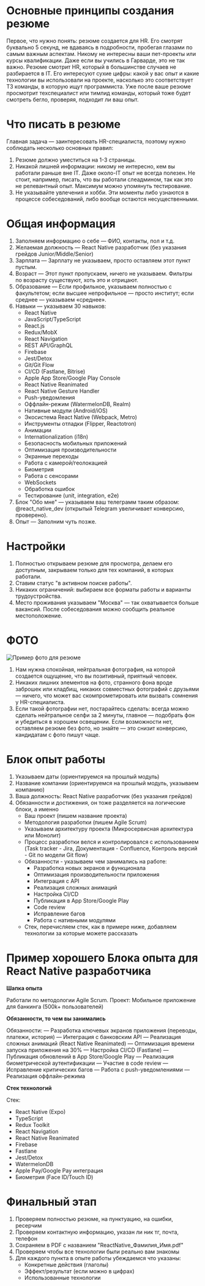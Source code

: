 # Основные принципы создания резюме

Первое, что нужно понять: резюме создается для HR. Его смотрят буквально 5 секунд, не вдаваясь в подробности, пробегая глазами по самым важным аспектам. Никому не интересны ваши пет-проекты или курсы квалификации. Даже если вы учились в Гарварде, это не так важно. Резюме смотрит HR, который в большинстве случаев не разбирается в IT. Его интересуют сухие цифры: какой у вас опыт и какие технологии вы использовали на проекте, насколько это соответствует ТЗ команды, в которую ищут программиста. Уже после ваше резюме просмотрит техспециалист или тимлид команды, который тоже будет смотреть бегло, проверяя, подходит ли ваш опыт.

# Что писать в резюме

Главная задача — заинтересовать HR-специалиста, поэтому нужно соблюдать несколько основных правил:

1. Резюме должно уместиться на 1-3 страницы.
2. Никакой лишней информации: никому не интересно, кем вы работали раньше вне IT. Даже около-IT опыт не всегда полезен. Не стоит, например, писать, что вы работали слеадмином, так как это не релевантный опыт. Максимум можно упомянуть тестирование.
3. Не указывайте увлечения и хобби. Эти моменты либо узнаются в процессе собеседований, либо вообще остаются несущественными.

# Общая информация

1. Заполняем информацию о себе — ФИО, контакты, пол и т.д.
2. Желаемая должность — React Native разработчик (без указания грейдов Junior/Middle/Senior)
3. Зарплата — Зарплату не указываем, просто оставляем этот пункт пустым.
4. Возраст — Этот пункт пропускаем, ничего не указываем. Фильтры по возрасту существуют, хоть это и отрицают.
5. Образование — Если профильное, указываем полностью с факультетом; если высшее непрофильное — просто институт; если среднее — указываем «среднее».
6. Навыки — указываем 30 навыков:
   - React Native
   - JavaScript/TypeScript
   - React.js
   - Redux/MobX
   - React Navigation
   - REST API/GraphQL
   - Firebase
   - Jest/Detox
   - Git/Git Flow
   - CI/CD (Fastlane, Bitrise)
   - Apple App Store/Google Play Console
   - React Native Reanimated
   - React Native Gesture Handler
   - Push-уведомления
   - Оффлайн-режим (WatermelonDB, Realm)
   - Нативные модули (Android/iOS)
   - Экосистема React Native (Webpack, Metro)
   - Инструменты отладки (Flipper, Reactotron)
   - Анимации
   - Internationalization (i18n)
   - Безопасность мобильных приложений
   - Оптимизация производительности
   - Экранные переходы
   - Работа с камерой/геолокацией
   - Биометрия
   - Работа с сенсорами
   - WebSockets
   - Обработка ошибок
   - Тестирование (unit, integration, e2e)
7. Блок "Обо мне" — указываем ваш телеграмм таким образом: @react_native_dev (открытый Telegram увеличивает конверсию, проверено).
8. Опыт — Заполним чуть позже.

# Настройки

1. Полностью открываем резюме для просмотра, делаем его доступным, закрываем только для тех компаний, в которых работали.
2. Ставим статус "в активном поиске работы".
3. Никаких ограничений: выбираем все форматы работы и варианты трудоустройства.
4. Место проживания указываем "Москва" — так охватывается больше вакансий. После собеседования можно сообщить реальное местоположение.

# ФОТО

![Пример фото для резюме](https://www.tutkit.com/storage/media/help/171/4_foto_lebenslauf.webp?tutkfid=198826) 

1. Нам нужна спокойная, нейтральная фотография, на которой создается ощущение, что вы позитивный, приятный человек.
2. Никаких лишних элементов на фото, странного фона вроде заброшек или кладбищ, никаких совместных фотографий с друзьями — ничего, что может вас скомпрометировать или вызвать сомнения у HR-специалиста.
3. Если такой фотографии нет, постарайтесь сделать: всегда можно сделать нейтральное селфи за 2 минуты, главное — подобрать фон и убедиться в хорошем освещении. Если возможности нет, оставляем резюме без фото, но знайте — это снизит конверсию, кандидатам с фото пишут чаще.

# Блок опыт работы

1. Указываем даты (ориентируемся на прошлый модуль)
2. Название компании (ориентируемся на прошлый модуль, указываем компанию)
3. Ваша должность: React Native разработчик (без указания грейдов)
4. Обязанности и достижения, он тоже разделяется на логические блоки, а именно
   - Ваш проект (пишем название проекта)
   - Методология разработки (пишем Agile Scrum)
   - Указываем архитектуру проекта (Микросервисная архитектура или Монолит)
   - Процесс разработки велся и контролировался с использованием (Task tracker - Jira, Документация - Confluence, Контроль версий - Git по модели Git flow)
   - Обязанности - указываем чем занимались на работе:
     - Разработка новых экранов и функционала
     - Оптимизация производительности приложения
     - Интеграция с API
     - Реализация сложных анимаций
     - Настройка CI/CD
     - Публикация в App Store/Google Play
     - Code review
     - Исправление багов
     - Работа с нативными модулями
   - Стек, перечисляем стек, как в примере ниже, добавляем технологии за которые можете рассказать

# Пример хорошего Блока опыта для React Native разработчика

**Шапка опыта**

Работали по методологии Agile Scrum.
Проект: Мобильное приложение для банкинга (500k+ пользователей)

**Обязанности, то чем вы занимались**

Обязанности:
— Разработка ключевых экранов приложения (переводы, платежи, история)
— Интеграция с банковским API
— Реализация сложных анимаций (React Native Reanimated)
— Оптимизация времени запуска приложения на 30%
— Настройка CI/CD (Fastlane)
— Публикация обновлений в App Store/Google Play
— Реализация биометрической аутентификации
— Участие в code review
— Исправление критических багов
— Работа с push-уведомлениями
— Реализация оффлайн-режима

**Стек технологий**

Стек:
- React Native (Expo)
- TypeScript
- Redux Toolkit
- React Navigation
- React Native Reanimated
- Firebase
- Fastlane
- Jest/Detox
- WatermelonDB
- Apple Pay/Google Pay интеграция
- Биометрия (Face ID/Touch ID)

# Финальный этап

1. Проверяем полностью резюме, на пунктуацию, на ошибки, ресеpчим
2. Проверяем контактную информацию, указан ли ник тг, почта, телефон
3. Сохраняем в PDF с названием "ReactNative_Фамилия_Имя.pdf"
4. Проверяем чтобы все технологии были реально вам знакомы
5. Для каждого пункта в опыте работы убеждаемся что указаны:
   - Конкретные действия (глаголы)
   - Эффект/результат (если можно в цифрах)
   - Использованные технологии